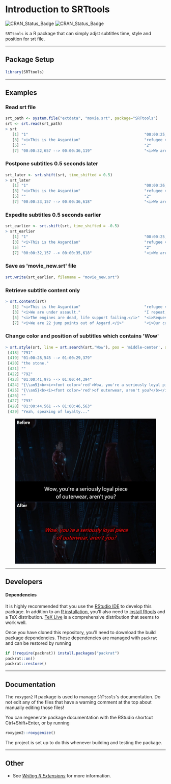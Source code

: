 # **Introduction to SRTtools**

![CRAN\_Status\_Badge](https://www.r-pkg.org/badges/version/SRTtools)
![CRAN\_Status\_Badge](https://cranlogs.r-pkg.org/badges/grand-total/SRTtools)

`SRTtools` is a R package that can simply adjst subtitles time, style and position for srt file.

***

## **Package Setup**

```r
library(SRTtools)
```

***

## **Examples**


### **Read srt file**

```r
srt_path <- system.file("extdata", "movie.srt", package="SRTtools")
srt <- srt.read(srt_path)
> srt
   [1] "1"                                                   "00:00:25,525 --> 00:00:29,904"                      
   [3] "<i>This is the Asgardian"                            "refugee vessel </i>Statesman<i>.</i>"               
   [5] ""                                                    "2"                                                  
   [7] "00:00:32,657 --> 00:00:36,119"                       "<i>We are under assault."                           
```

### **Postpone subtitles 0.5 seconds later**

```r
srt_later <- srt.shift(srt, time_shifted = 0.5)
> srt_later
   [1] "1"                                                   "00:00:26,025 --> 00:00:30,404"                      
   [3] "<i>This is the Asgardian"                            "refugee vessel </i>Statesman<i>.</i>"               
   [5] ""                                                    "2"                                                  
   [7] "00:00:33,157 --> 00:00:36,618"                       "<i>We are under assault."                           

```

### **Expedite subtitles 0.5 seconds earlier**

```r
srt_earlier <- srt.shift(srt, time_shifted = -0.5)
> srt_earlier
   [1] "1"                                                   "00:00:25,025 --> 00:00:29,404"                      
   [3] "<i>This is the Asgardian"                            "refugee vessel </i>Statesman<i>.</i>"               
   [5] ""                                                    "2"                                                  
   [7] "00:00:32,157 --> 00:00:35,618"                       "<i>We are under assault."                           
```
### **Save as 'movie_new.srt' file**
```r
srt.write(srt_earlier, filename = "movie_new.srt")
```
### **Retrieve subtitle content only**
```r
> srt.content(srt)
   [1] "<i>This is the Asgardian"                            "refugee vessel </i>Statesman<i>.</i>"               
   [3] "<i>We are under assault."                            "I repeat, we are under assault.</i>"                
   [5] "<i>The engines are dead, life support failing.</i>"  "<i>Requesting aid from any vessel within range.</i>"
   [7] "<i>We are 22 jump points out of Asgard.</i>"         "<i>Our crew is made up of Asgardian families."  

```
### **Change color and position of subtitles which contains 'Wow'**
```r
> srt.style(srt, line = srt.search(srt,"Wow"), pos = 'middle-center', style = c('b','i'), col = 'red')
 [418] "791"                                                                              
 [419] "01:00:28,545 --> 01:00:29,379"                                                    
 [420] "the stone."                                                                       
 [421] ""                                                                                 
 [422] "792"                                                                              
 [423] "01:00:41,975 --> 01:00:44,394"                                                    
 [424] "{\\an5}<b><i><font color='red'>Wow, you're a seriously loyal piece</b></i></font>"
 [425] "{\\an5}<b><i><font color='red'>of outerwear, aren't you?</b></i></font>"          
 [426] ""                                                                                 
 [427] "793"                                                                              
 [428] "01:00:44,561 --> 01:00:46,563"                                                    
 [429] "Yeah, speaking of loyalty..."    
```
<p align="center">
  <img src="man/img/01.jpg" alt="Image" width="443" height="455" style="display: block; margin: 0 auto" />
</p>

***

## **Developers**

#### **Dependencies**

It is highly recommended that you use the [RStudio IDE](https://www.rstudio.com/products/RStudio/) to develop this package. In addition to an [R installation](https://cran.r-project.org/bin/windows/base/), you'll also need to [install Rtools](https://cran.r-project.org/bin/windows/Rtools/) and a TeX distribution. [TeX Live](https://tug.org/texlive/) is a comprehensive distribution that seems to work well.

Once you have cloned this repository, you'll need to download the build package dependencies. These dependencies are managed with `packrat` and can be restored by running

```r
if (!require(packrat)) install.packages("packrat")
packrat::on()
packrat::restore()
```

***

## **Documentation**

The `roxygen2` R package is used to manage `SRTtools`'s documentation. Do not edit any of the files that have a warning comment at the top about manually editing those files!

You can regenerate package documentation with the RStudio shortcut Ctrl+Shift+Enter, or by running

```r
roxygen2::roxygenize()
```

The project is set up to do this whenever building and testing the package.

***

## **Other**

* See [_Writing R Extensions_](https://cran.r-project.org/doc/manuals/R-exts.html) for more information.
